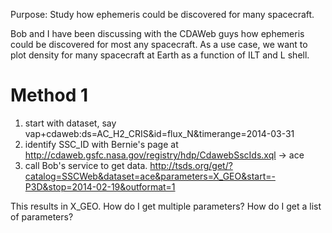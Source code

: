 Purpose: Study how ephemeris could be discovered for many spacecraft.

Bob and I have been discussing with the CDAWeb guys how ephemeris could
be discovered for most any spacecraft. As a use case, we want to plot
density for many spacecraft at Earth as a function of ILT and L shell.

# Method 1

1.  start with dataset, say
    vap+cdaweb:ds=AC\_H2\_CRIS\&id=flux\_N\&timerange=2014-03-31
2.  identify SSC\_ID with Bernie's page at
    <http://cdaweb.gsfc.nasa.gov/registry/hdp/CdawebSscIds.xql> -\> ace
3.  call Bob's service to get data.
    <http://tsds.org/get/?catalog=SSCWeb&dataset=ace&parameters=X_GEO&start=-P3D&stop=2014-02-19&outformat=1>

This results in X\_GEO. How do I get multiple parameters? How do I get a
list of parameters?
